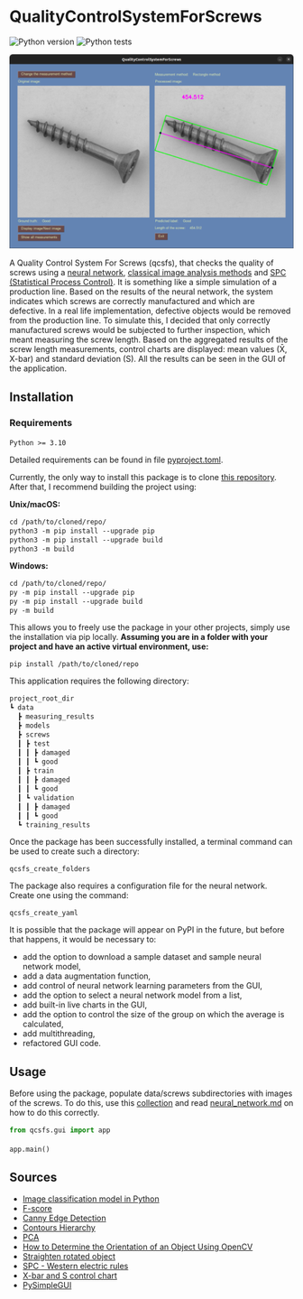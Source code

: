 # QualityControlSystemForScrews #

<p align="left">
    <img alt="Python version" src="https://img.shields.io/badge/python-3.10-blue.svg">
    <img alt="Python tests" src="https://github.com/Maokx1/qcsfs/actions/workflows/tests.yaml/badge.svg?event=push">
</p>

<p align="center">
    <img alt="Main application" src="https://github.com/Maokx1/qcsfs/blob/main/docs/imgs/gui.png">
</p>

A Quality Control System For Screws (qcsfs), that checks the quality of screws using a [neural network](https://github.com/Maokx1/qcsfs/blob/main/docs/neural_network.md), [classical image analysis methods](https://github.com/Maokx1/qcsfs/blob/main/docs/measure_screws.md) and [SPC (Statistical Process Control)](https://github.com/Maokx1/qcsfs/blob/main/docs/SPC.md). It is something like a simple simulation of a production line. Based on the results of the neural network, the system indicates which screws are correctly manufactured and which are defective. In a real life implementation, defective objects would be removed from the production line. To simulate this, I decided that only correctly manufactured screws would be subjected to further inspection, which meant measuring the screw length. Based on the aggregated results of the screw length measurements, control charts are displayed: mean values (X̄, X-bar) and standard deviation (S). All the results can be seen in the GUI of the application.

## Installation ##

### Requirements ###

`Python >= 3.10`

Detailed requirements can be found in file [pyproject.toml](https://github.com/Maokx1/qcsfs/blob/main/pyproject.toml).

Currently, the only way to install this package is to clone [this repository](https://github.com/Maokx1/qcsfs). After that, I recommend building the project using:

**Unix/macOS:**

```
cd /path/to/cloned/repo/
python3 -m pip install --upgrade pip
python3 -m pip install --upgrade build
python3 -m build
```

**Windows:**

```
cd /path/to/cloned/repo/
py -m pip install --upgrade pip
py -m pip install --upgrade build
py -m build
```

This allows you to freely use the package in your other projects, simply use the installation via pip locally. **Assuming you are in a folder with your project and have an active virtual environment, use:**  

```
pip install /path/to/cloned/repo
```

This application requires the following directory:

```
project_root_dir
┗ data
  ┣ measuring_results
  ┣ models
  ┣ screws
  ┃ ┣ test
  ┃ ┃ ┣ damaged
  ┃ ┃ ┗ good
  ┃ ┣ train
  ┃ ┃ ┣ damaged
  ┃ ┃ ┗ good
  ┃ ┗ validation
  ┃ ┃ ┣ damaged
  ┃ ┃ ┗ good
  ┗ training_results
```

Once the package has been successfully installed, a terminal command can be used to create such a directory:

```
qcsfs_create_folders
```

The package also requires a configuration file for the neural network. Create one using the command:

```
qcsfs_create_yaml
```

It is possible that the package will appear on PyPI in the future, but before that happens, it would be necessary to:

* add the option to download a sample dataset and sample neural network model,
* add a data augmentation function,
* add control of neural network learning parameters from the GUI,
* add the option to select a neural network model from a list,
* add built-in live charts in the GUI,
* add the option to control the size of the group on which the average is calculated,
* add multithreading,
* refactored GUI code.

## Usage ##

Before using the package, populate data/screws subdirectories with images of the screws. To do this, use this [collection](https://www.kaggle.com/datasets/thomasdubail/screwanomalies-detection) and read [neural_network.md](https://github.com/Maokx1/qcsfs/blob/main/docs/neural_network.md) on how to do this correctly.

```python
from qcsfs.gui import app

app.main()
```

## Sources ##

* [Image classification model in Python](https://www.analyticsvidhya.com/blog/2020/10/create-image-classification-model-python-keras/)
* [F-score](https://deepai.org/machine-learning-glossary-and-terms/f-score)
* [Canny Edge Detection](https://docs.opencv.org/3.4/da/d22/tutorial_py_canny.html)
* [Contours Hierarchy](https://docs.opencv.org/3.4/d9/d8b/tutorial_py_contours_hierarchy.html)
* [PCA](https://en.wikipedia.org/wiki/Principal_component_analysis)
* [How to Determine the Orientation of an Object Using OpenCV](https://automaticaddison.com/how-to-determine-the-orientation-of-an-object-using-opencv/)
* [Straighten rotated object](https://stackoverflow.com/questions/11627362/how-to-straighten-a-rotated-rectangle-area-of-an-image-using-opencv-in-python)
* [SPC - Western electric rules](https://en.wikipedia.org/wiki/Western_Electric_rules)
* [X-bar and S control chart](https://sixsigmastudyguide.com/x-bar-s-chart/)
* [PySimpleGUI](https://www.pysimplegui.org/en/latest/cookbook/)
